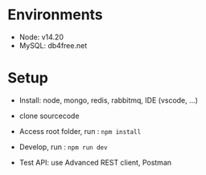 # Environments
- Node: v14.20
- MySQL: db4free.net

# Setup
- Install: node, mongo, redis, rabbitmq, IDE (vscode, ...)
- clone sourcecode
- Access root folder, run : `npm install`

- Develop, run : `npm run dev`

- Test API: use Advanced REST client, Postman